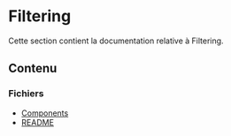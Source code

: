 # Filtering

Cette section contient la documentation relative à Filtering.

## Contenu


### Fichiers

- [Components](./components.html)
- [README](./README.html)
